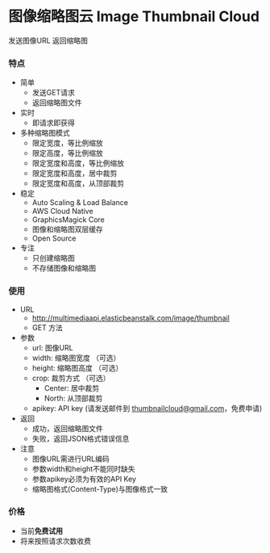 # 图像缩略图云  Image Thumbnail Cloud

发送图像URL 返回缩略图

### 特点

- 简单
  - 发送GET请求
  - 返回缩略图文件
- 实时
  - 即请求即获得
- 多种缩略图模式  
  - 限定宽度，等比例缩放
  - 限定高度，等比例缩放
  - 限定宽度和高度，等比例缩放
  - 限定宽度和高度，居中裁剪
  - 限定宽度和高度，从顶部裁剪
- 稳定
  - Auto Scaling & Load Balance  
  - AWS Cloud Native
  - GraphicsMagick Core
  - 图像和缩略图双层缓存
  - Open Source
- 专注
  - 只创建缩略图
  - 不存储图像和缩略图

### 使用

- URL
  - http://multimediaapi.elasticbeanstalk.com/image/thumbnail
  - GET 方法
- 参数
  - url: 图像URL   
  - width: 缩略图宽度 （可选）  
  - height: 缩略图高度 （可选）  
  - crop: 裁剪方式 （可选）  
    - Center: 居中裁剪
    - North: 从顶部裁剪
  - apikey: API key (请发送邮件到 thumbnailcloud@gmail.com，免费申请)
- 返回
  - 成功，返回缩略图文件
  - 失败，返回JSON格式错误信息
- 注意  
  - 图像URL需进行URL编码  
  - 参数width和height不能同时缺失  
  - 参数apikey必须为有效的API Key   
  - 缩略图格式(Content-Type)与图像格式一致  

### 价格  

- 当前**免费试用**  
- 将来按照请求次数收费  
